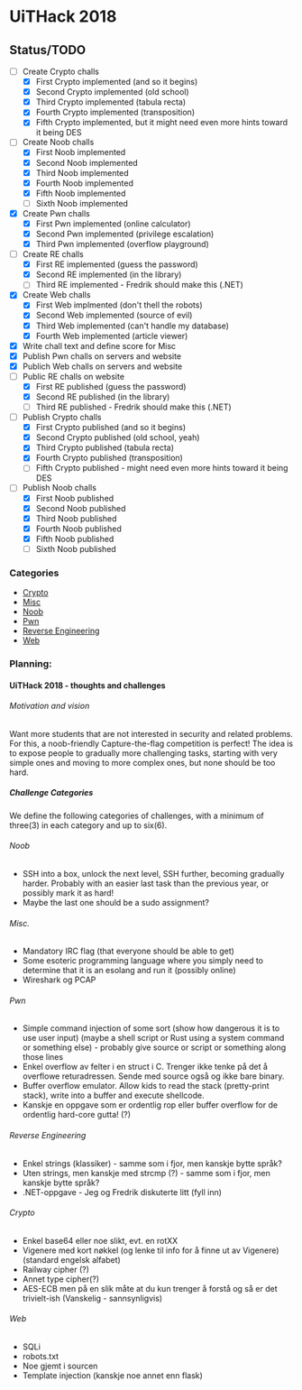 # UiTHack 2018

## Status/TODO
- [ ] Create Crypto challs
    * [x] First Crypto implemented (and so it begins)
    * [x] Second Crypto implemented (old school)
    * [x] Third Crypto implemented (tabula recta)
    * [x] Fourth Crypto implemented (transposition)
    * [x] Fifth Crypto implemented, but it might need even more hints toward it being DES
- [ ] Create Noob challs
    * [x] First Noob implemented
    * [x] Second Noob implemented
    * [x] Third Noob implemented
    * [x] Fourth Noob implemented
    * [x] Fifth Noob implemented
    * [ ] Sixth Noob implemented
- [x] Create Pwn challs
    * [x] First Pwn implemented (online calculator)
    * [x] Second Pwn implemented (privilege escalation)
    * [x] Third Pwn implemented (overflow playground)
- [ ] Create RE challs
    * [x] First RE implemented (guess the password)
    * [x] Second RE implemented (in the library)
    * [ ] Third RE implemented - Fredrik should make this (.NET)
- [x] Create Web challs
    * [x] First Web implmented (don't thell the robots)
    * [x] Second Web implemented (source of evil)
    * [x] Third Web implemented (can't handle my database)
    * [x] Fourth Web implemented (article viewer)
- [x] Write chall text and define score for Misc
- [x] Publish Pwn challs on servers and website
- [x] Publich Web challs on servers and website
- [ ] Public RE challs on website
    * [x] First RE published (guess the password)
    * [x] Second RE published (in the library)
    * [ ] Third RE published - Fredrik should make this (.NET)
- [ ] Publish Crypto challs
    * [x] First Crypto published (and so it begins)
    * [x] Second Crypto published (old school, yeah)
    * [x] Third Crypto published (tabula recta)
    * [x] Fourth Crypto published (transposition)
    * [ ] Fifth Crypto published - might need even more hints toward it being DES
- [ ] Publish Noob challs
    * [x] First Noob published
    * [x] Second Noob published
    * [x] Third Noob published
    * [x] Fourth Noob published
    * [x] Fifth Noob published
    * [ ] Sixth Noob published

### Categories
- [Crypto](./Crypto)
- [Misc](./Misc)
- [Noob](./Noob)
- [Pwn](./Pwn)
- [Reverse Engineering](./Reverse%20Engineering)
- [Web](./Web)

### Planning:

#### UiTHack 2018 - thoughts and challenges

###### Motivation and vision
Want more students that are not interested in security and related problems.
For this, a noob-friendly Capture-the-flag competition is perfect!
The idea is to expose people to gradually more challenging tasks, starting with very simple ones and moving to more complex ones, but none should be too hard.

##### Challenge Categories
We define the following categories of challenges, with a minimum of three(3) in each category and up to six(6).
###### Noob
- SSH into a box, unlock the next level, SSH further, becoming gradually harder. Probably with an easier last task than the previous year, or possibly mark it as hard!
- Maybe the last one should be a sudo assignment?

###### Misc.
- Mandatory IRC flag (that everyone should be able to get)
- Some esoteric programming language where you simply need to determine that it is an esolang and run it (possibly online)
- Wireshark og PCAP

###### Pwn
- Simple command injection of some sort (show how dangerous it is to use user input) (maybe a shell script or Rust using a system command or something else) - probably give source or script or something along those lines
- Enkel overflow av felter i en struct i C. Trenger ikke tenke på det å overflowe returadressen. Sende med source også og ikke bare binary.
- Buffer overflow emulator. Allow kids to read the stack (pretty-print stack), write into a buffer and execute shellcode.
- Kanskje en oppgave som er ordentlig rop eller buffer overflow for de ordentlig hard-core gutta! (?)

###### Reverse Engineering
- Enkel strings (klassiker) - samme som i fjor, men kanskje bytte språk?
- Uten strings, men kanskje med strcmp (?) - samme som i fjor, men kanskje bytte språk?
- .NET-oppgave - Jeg og Fredrik diskuterte litt (fyll inn)

###### Crypto
- Enkel base64 eller noe slikt, evt. en rotXX
- Vigenere med kort nøkkel (og lenke til info for å finne ut av Vigenere) (standard engelsk alfabet)
- Railway cipher (?)
- Annet type cipher(?)
- AES-ECB men på en slik måte at du kun trenger å forstå og så er det trivielt-ish (Vanskelig - sannsynligvis) 

###### Web
- SQLi
- robots.txt
- Noe gjemt i sourcen
- Template injection (kanskje noe annet enn flask)
